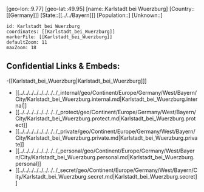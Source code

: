 ﻿---
location: [49.95,9.77]
mapzoom: [7,12] 
mapmarker: city 
type: City
tags:
- geo/City


SpocWebEntityId: 31321
isDeleted: false
confidential: public

---
[geo-lon::9.77]
[geo-lat::49.95]
[name::Karlstadt bei Wuerzburg]
[Country::[[Germany]]]
[State::[[../../Bayern]]]
[Population::]
[Unknown::]


```leaflet
id: Karlstadt bei Wuerzburg
coordinates: [[Karlstadt_bei_Wuerzburg]]
markerFile: [[Karlstadt_bei_Wuerzburg]]
defaultZoom: 11 
maxZoom: 18
```


## Confidential Links & Embeds: 
-[[Karlstadt_bei_Wuerzburg|Karlstadt_bei_Wuerzburg]]] 
- [[../../../../../../../../_internal/geo/Continent/Europe/Germany/West/Bayern/City/Karlstadt_bei_Wuerzburg.internal.md|Karlstadt_bei_Wuerzburg.internal]] 
- [[../../../../../../../../_protect/geo/Continent/Europe/Germany/West/Bayern/City/Karlstadt_bei_Wuerzburg.protect.md|Karlstadt_bei_Wuerzburg.protect]] 
- [[../../../../../../../../_private/geo/Continent/Europe/Germany/West/Bayern/City/Karlstadt_bei_Wuerzburg.private.md|Karlstadt_bei_Wuerzburg.private]] 
- [[../../../../../../../../_personal/geo/Continent/Europe/Germany/West/Bayern/City/Karlstadt_bei_Wuerzburg.personal.md|Karlstadt_bei_Wuerzburg.personal]] 
- [[../../../../../../../../_secret/geo/Continent/Europe/Germany/West/Bayern/City/Karlstadt_bei_Wuerzburg.secret.md|Karlstadt_bei_Wuerzburg.secret]] 

